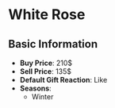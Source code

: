 # White Rose

## Basic Information

- **Buy Price**: 210$
- **Sell Price**: 135$
- **Default Gift Reaction**: Like
- **Seasons**:
  - Winter